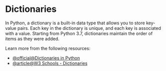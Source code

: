 # Dictionaries

In Python, a dictionary is a built-in data type that allows you to store key-value pairs. Each key in the dictionary is unique, and each key is associated with a value. Starting from Python 3.7, dictionaries maintain the order of items as they were added.

Learn more from the following resources:

- [@official@Dictionaries in Python](https://docs.python.org/3/tutorial/datastructures.html#dictionaries)
- [@article@W3 Schools - Dictionaries](https://www.w3schools.com/python/python_dictionaries.asp)
